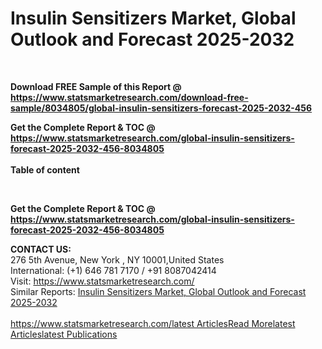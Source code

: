 <h1>Insulin Sensitizers Market, Global Outlook and Forecast 2025-2032</h1><br/><p><strong>Download FREE Sample of this Report @ <a href="https://www.statsmarketresearch.com/download-free-sample/8034805/global-insulin-sensitizers-forecast-2025-2032-456">https://www.statsmarketresearch.com/download-free-sample/8034805/global-insulin-sensitizers-forecast-2025-2032-456</a></strong></p><div><b>Get the Complete Report & TOC @ <a href="https://www.statsmarketresearch.com/global-insulin-sensitizers-forecast-2025-2032-456-8034805">https://www.statsmarketresearch.com/global-insulin-sensitizers-forecast-2025-2032-456-8034805</a></b></div><br><b>Table of content</b><p><br><div><b>Get the Complete Report & TOC @ <a href="https://www.statsmarketresearch.com/global-insulin-sensitizers-forecast-2025-2032-456-8034805">https://www.statsmarketresearch.com/global-insulin-sensitizers-forecast-2025-2032-456-8034805</a></b></div></p> <b>CONTACT US:</b><br>276 5th Avenue, New York , NY 10001,United States<br>International: (+1) 646 781 7170 / +91 8087042414<br>Visit: <a href="https://www.statsmarketresearch.com/">https://www.statsmarketresearch.com/</a><br>Similar Reports: <a href="https://www.statsmarketresearch.com/global-insulin-sensitizers-forecast-2025-2032-456-8034805">Insulin Sensitizers Market, Global Outlook and Forecast 2025-2032</a><br/><br/><a href="https://gyeongbokgung.com">https://www.statsmarketresearch.com/</a><a href="https://hallyeomaritime.com">latest Articles</a><a href="https://jingwansa.com">Read More</a><a href=https://nguoiviet.jp/">latest Articles</a><a href="https://www.intelmarketresearch.com/">latest Publications</a>